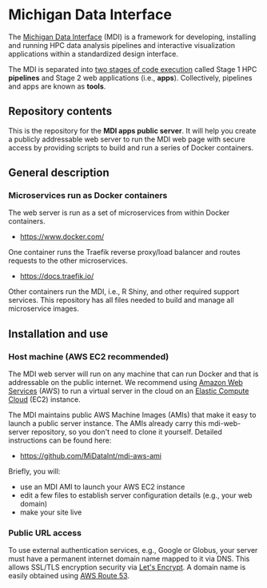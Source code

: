 # Michigan Data Interface

The [Michigan Data Interface](https://midataint.github.io/) (MDI) 
is a framework for developing, installing and running 
HPC data analysis pipelines and interactive visualization 
applications within a standardized design interface.

The MDI is separated into 
[two stages of code execution](https://midataint.github.io/docs/analysis-flow/) 
called Stage 1 HPC **pipelines** and Stage 2 web applications (i.e., **apps**).
Collectively, pipelines and apps are known as **tools**.

## Repository contents

This is the repository for the **MDI apps public server**. 
It will help you create a publicly addressable web server to run the MDI
web page with secure access by providing scripts to build and run a series of 
Docker containers.

## General description

### Microservices run as Docker containers

The web server is run as a set of microservices from within
Docker containers. 

- <https://www.docker.com/>

One container runs the Traefik reverse proxy/load balancer
and routes requests to the other microservices.

- <https://docs.traefik.io/>

Other containers run the MDI, i.e., R Shiny, and other required 
support services. This repository has all files needed to 
build and manage all microservice images.

## Installation and use

### Host machine (AWS EC2 recommended)

The MDI web server will run on any machine that can run Docker and
that is addressable on the public internet. We recommend using 
[Amazon Web Services](https://aws.amazon.com/) (AWS) 
to run a virtual server in the cloud on an 
[Elastic Compute Cloud](https://aws.amazon.com/pm/ec2) (EC2) instance.

The MDI maintains public AWS Machine Images (AMIs) that make 
it easy to launch a public server instance.
The AMIs already carry this mdi-web-server repository,
so you don't need to clone it yourself. Detailed instructions can be found here:

- https://github.com/MiDataInt/mdi-aws-ami

Briefly, you will:
- use an MDI AMI to launch your AWS EC2 instance
- edit a few files to establish server configuration details (e.g., your web domain)
- make your site live

### Public URL access

To use external authentication services, e.g., Google or Globus, 
your server must have a permanent internet domain name mapped to it 
via DNS. This allows SSL/TLS encryption security via 
[Let's Encrypt](https://letsencrypt.org/).
A domain name is easily obtained using 
[AWS Route 53](https://console.aws.amazon.com/route53/v2/home).
